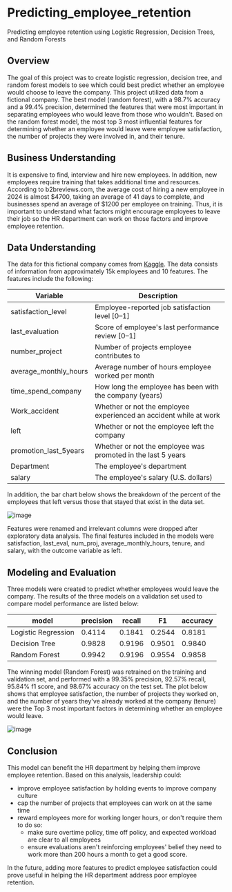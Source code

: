 # Predicting_employee_retention
Predicting employee retention using Logistic Regression, Decision Trees, and Random Forests

## Overview
The goal of this project was to create logistic regression, decision tree, and random forest models to see which could best predict whether an employee would choose to leave the company. This project utilized data from a fictional company. The best model (random forest), with a 98.7% accuracy and a 99.4% precision, determined the features that were most important in separating employees who would leave from those who wouldn't. Based on the random forest model, the most top 3 most influential features for determining whether an employee would leave were employee satisfaction, the number of projects they were involved in, and their tenure.

## Business Understanding
It is expensive to find, interview and hire new employees. In addition, new employees require training that takes additional time and resources. According to b2breviews.com, the average cost of hiring a new employee in 2024 is almost $4700, taking an average of 41 days to complete, and businesses spend an average of $1200 per employee on training. Thus, it is important to understand what factors might encourage employees to leave their job so the HR department can work on those factors and improve employee retention.

## Data Understanding
The data for this fictional company comes from [Kaggle](https://www.kaggle.com/datasets/mfaisalqureshi/hr-analytics-and-job-prediction?select=HR_comma_sep.csv). The data consists of information from approximately 15k employees and 10 features. The features include the following: 

Variable  |Description |
-----|-----|
satisfaction_level|Employee-reported job satisfaction level [0&ndash;1]|
last_evaluation|Score of employee's last performance review [0&ndash;1]|
number_project|Number of projects employee contributes to|
average_monthly_hours|Average number of hours employee worked per month|
time_spend_company|How long the employee has been with the company (years)
Work_accident|Whether or not the employee experienced an accident while at work
left|Whether or not the employee left the company
promotion_last_5years|Whether or not the employee was promoted in the last 5 years
Department|The employee's department
salary|The employee's salary (U.S. dollars)

In addition, the bar chart below shows the breakdown of the percent of the employees that left versus those that stayed that exist in the data set.

![image](https://github.com/user-attachments/assets/82b4c9b7-582d-4d6e-a636-82933d494fbe)

Features were renamed and irrelevant columns were dropped after exploratory data analysis. The final features included in the models were satisfaction, last_eval, num_proj, average_monthly_hours, tenure, and salary, with the outcome variable as left.

## Modeling and Evaluation
Three models were created to predict whether employees would leave the company. The results of the three models on a validation set used to compare model performance are listed below:

model	|precision	|recall	|F1	|accuracy |
-----|-----|-----|-----|-----| 
Logistic Regression	|0.4114	|0.1841	|0.2544	|0.8181 |
Decision Tree	|0.9828	|0.9196	|0.9501	|0.9840 |
Random Forest	|0.9942	|0.9196	|0.9554	|0.9858 |

The winning model (Random Forest) was retrained on the training and validation set, and performed with a 99.35% precision, 92.57% recall, 95.84% f1 score, and 98.67% accuracy on the test set. The plot below shows that employee satisfaction, the number of projects they worked on, and the number of years they've already worked at the company (tenure) were the Top 3 most important factors in determining whether an employee would leave. 

![image](https://github.com/user-attachments/assets/962cf8c1-f47f-46d9-8179-3641002f73ef)

## Conclusion
This model can benefit the HR department by helping them improve employee retention. Based on this analysis, leadership could:
 - improve employee satisfaction by holding events to improve company culture
 - cap the number of projects that employees can work on at the same time
 - reward employees more for working longer hours, or don't require them to do so:
     - make sure overtime policy, time off policy, and expected workload are clear to all employees
     - ensure evaluations aren't reinforcing employees' belief they need to work more than 200 hours a month to get a good score.
  
In the future, adding more features to predict employee satisfaction could prove useful in helping the HR department address poor employee retention. 



